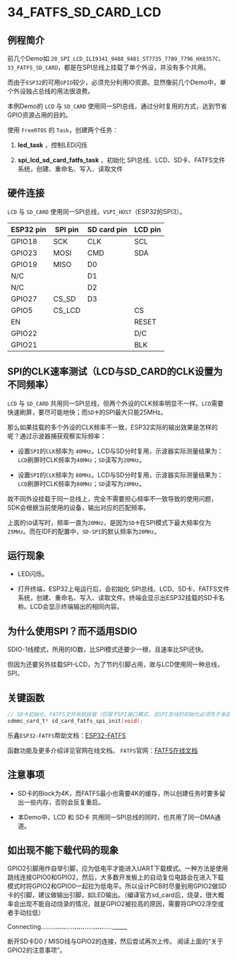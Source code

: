 # 34_FATFS_SD_CARD_LCD

## 例程简介

前几个Demo如 `28_SPI_LCD_ILI9341_9488_9481_ST7735_7789_7796_HX8357C`、`33_FATFS_SD_CARD`，都是在SPI总线上挂载了单个外设，并没有多个共用。

而由于`ESP32`的可用`GPIO`较少，必须充分利用IO资源。显然像前几个Demo中，单个外设独占总线的用法很浪费。

本例Demo的 `LCD` 与 `SD_CARD` 使用同一SPI总线，通过分时复用的方式，达到节省GPIO资源占用的目的。

使用 `FreeRTOS` 的 `Task`，创建两个任务：

1. **led_task** ，控制LED闪烁

2. **spi_lcd_sd_card_fatfs_task** ，初始化 SPI总线、LCD、SD卡、FATFS文件系统，创建、重命名、写入、读取文件


## 硬件连接

`LCD` 与 `SD_CARD` 使用同一SPI总线，`VSPI_HOST`（ESP32的SPI3）。

ESP32 pin     | SPI pin | SD card pin | LCD pin |
--------------|---------|-------------|---------|
GPIO18        | SCK     | CLK         | SCL     |
GPIO23        | MOSI    | CMD         | SDA     |
GPIO19        | MISO    | D0          |         |
N/C           |         | D1          |         |
N/C           |         | D2          |         |
GPIO27        | CS_SD   | D3          |         |
GPIO5         | CS_LCD  |             | CS      |
EN            |         |             | RESET   |
GPIO22        |         |             | D/C     |
GPIO21        |         |             | BLK     |


## SPI的CLK速率测试（LCD与SD_CARD的CLK设置为不同频率）

`LCD` 与 `SD_CARD` 共用同一SPI总线，但两个外设的CLK频率明显不一样。`LCD`需要快速刷屏，要尽可能地快；而`SD卡`的SPI最大只能25MHz。

那么如果挂载的多个外设的CLK频率不一致，ESP32实际的输出效果是怎样的呢？通过示波器捕获观察实际频率：

* 设置`SPI`的`CLK`频率为 `40MHz`。LCD与SD分时复用，示波器实际测量结果为：`LCD`刷屏时CLK频率为`40MHz`；`SD`读写为`20MHz`。

* 设置`SPI`的`CLK`频率为 `80MHz`。LCD与SD分时复用，示波器实际测量结果为：`LCD`刷屏时CLK频率为`80MHz`；`SD`读写为`20MHz`。

故不同外设挂载于同一总线上，完全不需要担心频率不一致导致的使用问题，SDK会根据当前使用的设备，输出对应的匹配频率。

上面的`SD`读写时，频率一直为`20MHz`，是因为`SD卡`在SPI模式下最大频率仅为`25MHz`。而在IDF的配置中，`SD-SPI`的默认频率为`20MHz`。


## 运行现象

* LED闪烁。

* 打开终端，ESP32上电运行后，会初始化 SPI总线、LCD、SD卡、FATFS文件系统，创建、重命名、写入、读取文件。终端会显示出ESP32挂载的SD卡名称。LCD会显示终端输出的相同内容。


## 为什么使用SPI？而不适用SDIO

SDIO-1线模式，所用的IO数，比SPI模式还要少一根，且速率比SPI还快。

但因为还要另外挂载SPI-LCD，为了节约引脚占用，故与LCD使用同一种总线，SPI。


## 关键函数

```c
// SD卡初始化、FATFS文件系统挂载（仅限于SPI接口模式，且SPI总线的初始化必须先于本函数。）
sdmmc_card_t* sd_card_fatfs_spi_init(void);
```

乐鑫`ESP32-FATFS`帮助文档：[ESP32-FATFS](https://docs.espressif.com/projects/esp-idf/zh_CN/stable/esp32/api-reference/storage/fatfs.html)

函数功能及更多介绍详见官网在线文档。
`FATFS`官网：[FATFS在线文档](http://www.elm-chan.org/fsw/ff/00index_e.html)


## 注意事项

* SD卡的Block为4K，而FATFS最小也需要4K的缓存，所以创建任务时要多留出一些内存，否则会反复重启。

* 本Demo中，LCD 和 SD卡 共用同一SPI总线的同时，也共用了同一DMA通道。


## 如出现不能下载代码的现象

GPIO2引脚用作自举引脚，应为低电平才能进入UART下载模式。一种方法是使用跳线连接GPIO0和GPIO2，然后，大多数开发板上的自动复位电路会在进入下载模式时将GPIO2和GPIO0一起拉为低电平。所以设计PCB时尽量别用GPIO2做SD卡的引脚，建议做输出引脚，如LED输出。（编译官方sd_card后，烧录，很大概率会出现不能自动烧录的情况，就是GPIO2被拉高的原因，需要将GPIO2浮空或者手动拉低）

Connecting........_____....._____....._____....._____....._____....._____....._____

断开SD卡D0 / MISO线与GPIO2的连接，然后尝试再次上传。 阅读上面的“关于GPIO2的注意事项”。
